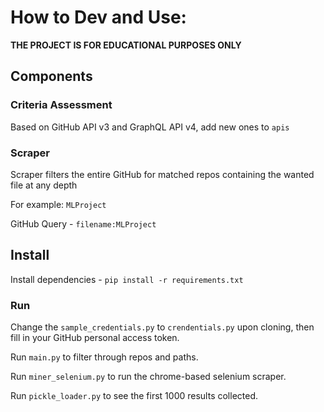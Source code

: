 # How to Dev and Use:

**THE PROJECT IS FOR EDUCATIONAL PURPOSES ONLY**

## Components 

### Criteria Assessment 
Based on GitHub API v3 and GraphQL API v4, add new ones to `apis`

### Scraper
Scraper filters the entire GitHub for matched repos containing the wanted file at any depth

For example: `MLProject`

GitHub Query - `filename:MLProject`

## Install

Install dependencies - `pip install -r requirements.txt`

### Run

Change the `sample_credentials.py` to `crendentials.py` upon cloning, then fill in your GitHub personal access token.

Run `main.py` to filter through repos and paths.

Run `miner_selenium.py` to run the chrome-based selenium scraper.

Run `pickle_loader.py` to see the first 1000 results collected.





